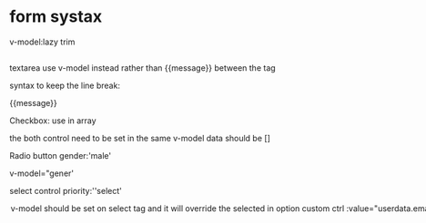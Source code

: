 # form systax

v-model:lazy
trim

## 
textarea use v-model instead rather than {{message}} between the tag

syntax to keep the line break:
<p style="white-space: pre">{{message}}</p>


Checkbox: 
use in array

the both control need to be set in the same v-model
data should be []

Radio button
gender:'male'

v-model="gener'

select control
priority:''select'
<option v-for="pro in proties " :selected="priority==='Medium'">
v-model should be set on select tag and it will override the selected in option
  
 ## custom ctrl
 
 :value="userdata.email"
 @input="userdata.email=$event.target.vaule"
 
 create switch compoent can use v-model
 
 v-model is waiting for event : this.$emit('input',isOn);
 
 <template>
    <div id="on"
         @click="switched(true)"
         :class="{active:value}">On</div>
      <div id="off"
         @click="switched(false)"
         :class="{active:!value}">Off</div>
  </template>
 
 props:['value'],
 methods:{

  switched(isOn){
    this.$emit('input',isOn)}
    
## submit
  @click.prevent
## Directives
  v- stand for directives
  v-text
  v-html
  
  Hooks
    bind(el,binding,vnode) --once directive is attached
      el & binding should be used as read only
    inserted(el,binding,vnode) -- inserted in parent node
    update(el,binding,vnode,oldvnode) -- once component is updated (without children)
    ComponentUpdated(el,binding,vnode,oldvnode) once component is updted(with children)
    
    unbind(el,binding,vnoce) -- Once directive is removed
    
   Vue.directive('highlight,{
    bind(el,binding,vnode){
      var delay=0;
      if(binding.modifiers['delayed']){
        delay=3000;}
      setTimeout(()=>{
        if(binding.arg=='background'){
          el.style.backgroudcolor=binding.value;
          }else{
          el.style.color=binding.value;}
         },delay);
    
    <p v-highlight:background.delayed="'red'">Color this</p>
    
      
  Vue.directive('highlight',{
  
  }); -- v-highlight
  
  
